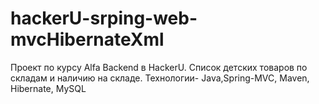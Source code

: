 # hackerU-srping-web-mvcHibernateXml
Проект по курсу Alfa Backend в HackerU.
Список детских товаров по складам и наличию на складе. 
Технологии- Java,Spring-MVC, Maven, Hibernate, MySQL
